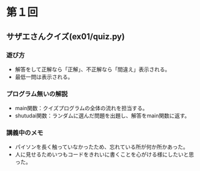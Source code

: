 # 第１回
## サザエさんクイズ(ex01/quiz.py)
### 遊び方
* 解答をして正解なら「正解」、不正解なら「間違え」表示される。
* 最低一問は表示される。
### プログラム無いの解説
* main関数：クイズプログラムの全体の流れを担当する。
* shutudai関数：ランダムに選んだ問題を出題し、解答をmain関数に返す。
### 講義中のメモ
* パイソンを長く触っていなかったため、忘れている所が何か所かあった。
* 人に見せるためいつもコードをきれいに書くことを心がける様にしたいと思った。